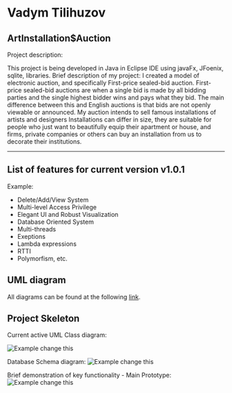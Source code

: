 # Vadym Tilihuzov

## ArtInstallation$Auction

Project description:

This project is being developed in Java in Eclipse IDE using javaFx,  JFoenix, sqlite, libraries.
Brief description of my project: I created a model of electronic auction, and specifically First-price sealed-bid auction.
First-price sealed-bid auctions are when a single bid is made by all bidding parties and the single highest bidder wins and pays what they bid. The main difference between this and English auctions is that bids are not openly viewable or announced.
My auction intends to sell famous installations of artists and designers
Installations can differ in size, they are suitable for people who just want to beautifully equip their apartment or house, and firms, private companies or others can buy an installation from us to decorate their institutions.

---------------------------------------------

## List of features for current version v1.0.1

Example:

- Delete/Add/View System
- Multi-level Access Privilege
- Elegant UI and Robust Visualization
- Database Oriented System
- Multi-threads
- Exeptions
- Lambda expressions
- RTTI
- Polymorfism, etc.

## UML diagram

All diagrams can be found at the following [link](Documentation/001_uml_diagrams).

## Project Skeleton
Current active UML Class diagram:

![Example change this](https://raw.githubusercontent.com/afifaniks/InventorySystem/master/images/diagrams/simplified-uml.png)

Database Schema diagram:
![Example change this](https://raw.githubusercontent.com/afifaniks/InventorySystem/master/images/diagrams/schema.png)

Brief demonstration of key functionality - Main Prototype:
![Example change this](https://raw.githubusercontent.com/afifaniks/InventorySystem/master/images/prototypes/Customers.png)
